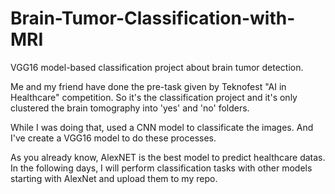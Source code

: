 # Brain-Tumor-Classification-with-MRI
VGG16 model-based classification project about brain tumor detection.

Me and my friend have done the pre-task given by Teknofest "AI in Healthcare" competition. 
So it's the classification project and it's only clustered the brain tomography into 'yes' and 'no' folders. 

While I was doing that, used a CNN model to classificate the images. 
And I've create a VGG16 model to do these processes. 

As you already know, AlexNET is the best model to predict healthcare datas. 
In the following days, I will perform classification tasks with other models starting with AlexNet and upload them to my repo. 

